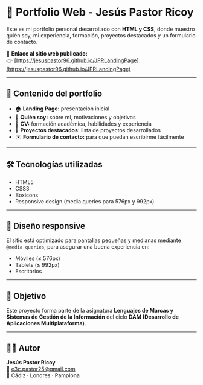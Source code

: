 # 💼 Portfolio Web - Jesús Pastor Ricoy

Este es mi portfolio personal desarrollado con **HTML y CSS**, donde muestro quién soy, mi experiencia, formación, proyectos destacados y un formulario de contacto.

🔗 **Enlace al sitio web publicado:**  
👉 [https://jesuspastor96.github.io/JPRLandingPage](https://jesuspastor96.github.io/JPRLandingPage)

---

## 📄 Contenido del portfolio

- 🏠 **Landing Page:** presentación inicial
- 👤 **Quién soy:** sobre mí, motivaciones y objetivos
- 📄 **CV:** formación académica, habilidades y experiencia
- 🧩 **Proyectos destacados:** lista de proyectos desarrollados
- ✉️ **Formulario de contacto:** para que puedan escribirme fácilmente

---

## 🛠️ Tecnologías utilizadas

- HTML5
- CSS3
- Boxicons
- Responsive design (media queries para 576px y 992px)

---

## 📱 Diseño responsive

El sitio está optimizado para pantallas pequeñas y medianas mediante `@media queries`, para asegurar una buena experiencia en:

- Móviles (≤ 576px)
- Tablets (≤ 992px)
- Escritorios

---

## 🚀 Objetivo

Este proyecto forma parte de la asignatura **Lenguajes de Marcas y Sistemas de Gestión de la Información** del ciclo **DAM (Desarrollo de Aplicaciones Multiplataforma)**.

---

## 🙋‍♂️ Autor

**Jesús Pastor Ricoy**  
📧 e3c.pastor25@gmail.com  
📍 Cádiz · Londres · Pamplona

